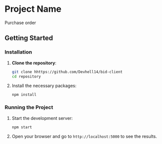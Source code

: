 # Project Name
Purchase order

## Getting Started

### Installation

1. **Clone the repository**:

   ```bash
   git clone hhttps://github.com/Devhell14/bid-client
   cd repository

2. Install the necessary packages:
    ```bash
    npm install
    ```
### Running the Project

1. Start the development server:
    ```bash
    npm start
    ```

2. Open your browser and go to `http://localhost:5000` to see the results.